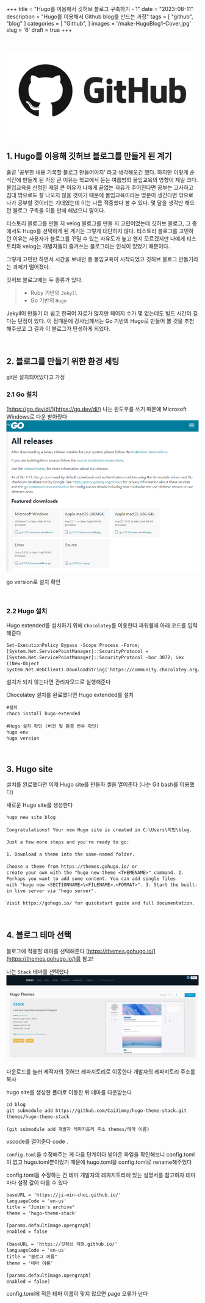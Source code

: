 +++
title = "Hugo를 이용해서 깃허브 블로그 구축하기 - 1"
date = "2023-08-11"
description = "Hugo를 이용해서 Github blog를 만드는 과정"
tags = [
    "github",
    "blog"
]
categories = [
    "Github",
]
images = '/make-HugoBlog1-Cover.jpg'
slug = '6'
draft = true
+++

&nbsp;

![github-icon](/static/hugoblog/github-icon.png)

## 1. Hugo를 이용해 깃허브 블로그를 만들게 된 계기

줄곧 '공부한 내용 기록할 블로그 만들어야지' 라고 생각해오긴 했다.
하지만 이렇게 순식간에 만들게 된 가장 큰 이유는 학교에서 듣는 여름방학 몰입교육의 영향이 제일 크다.
몰입교육을 신청한 제일 큰 이유가 나에게 끝없는 자유가 주어진다면 공부는 고사하고 침대 밖으로도 잘 나오지 않을 것이기 때문에 몰입교육이라는 명분이 생긴다면 밖으로 나가 공부할 것이라는 기대였는데 이는 나름 적중했다 볼 수 있다.
몇 달을 생각만 해오던 블로그 구축을 이틀 만에 해냈으니 말이다.

티스토리 블로그를 만들 지 velog 블로그를 만들 지 고민이었는데 깃허브 블로그, 그 중에서도 Hugo를 선택하게 된 계기는 그렇게 대단하지 않다.
티스토리 블로그를 고민하던 이유는 사용자가 블로그를 꾸밀 수 있는 자유도가 높고 왠지 모르겠지만 나에게 티스토리와 velog는 개발자들이 즐겨쓰는 블로그라는 인식이 있었기 때문이다.

그렇게 고민만 하면서 시간을 보내던 중 몰입교육이 시작되었고 깃허브 블로그 만들기라는 과제가 떨어졌다.

깃허브 블로그에는 두 종류가 있다.

> - Ruby 기반의 `Jekyll`
> - Go 기반의 `Hugo`

Jekyll이 만들기 더 쉽고 한국어 자료가 많지만 페이지 수가 몇 없는데도 빌드 시간이 길다는 단점이 있다.
이 점때문에 강사님께서는 Go 기반의 Hugo로 만들어 볼 것을 추천해주셨고 그 결과 이 블로그가 탄생하게 되었다.

&nbsp;

## 2. 블로그를 만들기 위한 환경 세팅

git은 설치되어있다고 가정

### 2.1 Go 설치

[https://go.dev/dl/](https://go.dev/dl/)
나는 윈도우를 쓰기 때문에 Microsoft Windows로 다운 받아줬다
![Go](/static/hugoblog/installGo.png)

go version로 설치 확인

&nbsp;

### 2.2 Hugo 설치

Hugo extended를 설치하기 위해 `Chocolatey`를 이용한다
파워쉘에 아래 코드를 입력해준다

    Set-ExecutionPolicy Bypass -Scope Process -Force; [System.Net.ServicePointManager]::SecurityProtocol = [System.Net.ServicePointManager]::SecurityProtocol -bor 3072; iex ((New-Object System.Net.WebClient).DownloadString('https://community.chocolatey.org/install.ps1'))

설치가 되지 않는다면 관리자모드로 실행해준다

Chocolatey 설치를 완료했다면 Hugo extended를 설치

    #설치
    choco install hugo-extended

    #Hugo 설치 확인 (버전 및 환경 변수 확인)
    hugo env
    hugo version

&nbsp;

## 3. Hugo site

설치를 완료했다면 이제 Hugo site를 만들자
셸을 열어준다 (나는 Git bash를 이용했다)

새로운 Hugo site를 생성한다

    hugo new site blog

    Congratulations! Your new Hugo site is created in C:\Users\지민\blog.

    Just a few more steps and you're ready to go:

    1. Download a theme into the same-named folder.

    Choose a theme from https://themes.gohugo.io/ or
    create your own with the "hugo new theme <THEMENAME>" command. 2. Perhaps you want to add some content. You can add single files
    with "hugo new <SECTIONNAME>\<FILENAME>.<FORMAT>". 3. Start the built-in live server via "hugo server".

    Visit https://gohugo.io/ for quickstart guide and full documentation.

&nbsp;

## 4. 블로그 테마 선택

블로그에 적용할 테마를 선택해준다
[https://themes.gohugo.io/](https://themes.gohugo.io/)를 참고!

나는 `Stack` 테마를 선택했다
![theme](/static/hugoblog/stack.png)

다운로드를 눌러 제작자의 깃허브 레파지토리로 이동한다
개발자의 레파지토리 주소를 복사

hugo site를 생성한 폴더로 이동한 뒤 테마를 다운받는다

    cd blog
    git submodule add https://github.com/CaiJimmy/hugo-theme-stack.git themes/hugo-theme-stack

    (git submodule add 개발자 레파지토리 주소 themes/테마 이름)

vscode를 열어준다
code .

`config.toml`을 수정해주는 게 다음 단계이다
받아온 파일을 확인해보니 config.toml이 없고 hugo.toml뿐이었기 때문에 hugo.toml을 config.toml로 rename해주었다

config.toml을 수정하는 건 테마 개발자의 레파지토리에 있는 설명서를 참고하자
테마마다 설정 값이 다를 수 있다

    baseURL = 'https://ji-min-choi.github.io/'
    languageCode = 'en-us'
    title = "Jimin's archive"
    theme = 'hugo-theme-stack'

    [params.defaultImage.opengraph]
    enabled = false

    (baseURL = 'https://깃허브 계정.github.io/'
    languageCode = 'en-us'
    title = "블로그 이름"
    theme = '테마 이름'

    [params.defaultImage.opengraph]
    enabled = false)

config.toml에 적은 테마 이름이 맞지 않으면 page 오류가 난다
